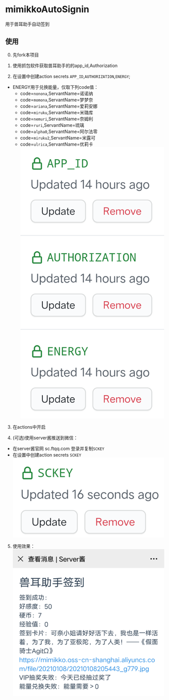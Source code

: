 # mimikkoAutoSignin

用于兽耳助手自动签到

## 使用

0. 先fork本项目

1. 使用抓包软件获取兽耳助手的的app_id,Authorization

2. 在设置中创建action secrets
`APP_ID`,`AUTHORIZATION`,`ENERGY`;
 - ENERGY用于兑换能量，仅取下列code值：
   - code=`nonona`,ServantName=诺诺纳
   - code=`momona`,ServantName=梦梦奈
   - code=`ariana`,ServantName=爱莉安娜
   - code=`miruku`,ServantName=米璐库
   - code=`nemuri`,ServantName=奈姆利
   - code=`ruri`,ServantName=琉璃
   - code=`alpha0`,ServantName=阿尔法零
   - code=`miruku2`,ServantName=米露可
   - code=`ulrica`,ServantName=优莉卡
![secrets1](/pic/Screenshot_2021_0109_222130.png)
3. 在actions中开启

4. (可选)使用server酱推送到微信：
 - 在server酱官网 sc.ftqq.com 登录并复制`SCKEY`
 - 在设置中创建action secrets `SCKEY`
![secrets2](/pic/Screenshot_2021_0109_222138.png)

5. 使用效果：
![result](/pic/Screenshot_2021_0110_090228.png)

